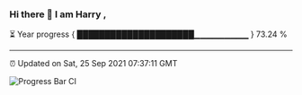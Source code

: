 ### Hi there 👋 I am Harry , 

⏳ Year progress { █████████████████████▁▁▁▁▁▁▁▁▁ } 73.24 %

---

⏰ Updated on Sat, 25 Sep 2021 07:37:11 GMT

![Progress Bar CI](https://github.com/duykhang68/duykhang68/workflows/Progress%20Bar%20CI/badge.svg)
